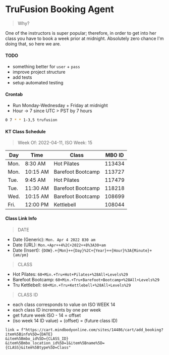# TruFusion Booking Agent

> Why?

One of the instructors is super popular; therefore, in order to get into her class you have to book a week prior at midnight. Absolutely zero
chance I'm doing that, so here we are.

#### TODO

- something better for `user` + `pass`
- improve project structure
- add tests
- setup automated testing

#### Crontab

* Run Monday-Wednesday + Friday at midnight
* Hour -> 7 since UTC > PST by 7 hours

```bash
0 7 * * 1-3,5 trufusion
```

#### KT Class Schedule

> Week Of: 2022-04-11, ISO Week: 15

| Day | Time | Class | MBO ID |
| --- | --- | --- | --- |
| Mon. | 8:30 AM | Hot Pilates | 113434 |
| Mon. | 10:15 AM | Barefoot Bootcamp | 113727 |
| Tue. | 9:45 AM | Hot Pilates | 117479 |
| Tue. | 11:30 AM | Barefoot Bootcamp | 118218 |
| Wed. | 10:15 AM | Barefoot Bootcamp | 108699 |
| Fri. | 12:00 PM | Kettlebell | 108044 |

#### Class Link Info

> DATE

* Date (Generic): `Mon. Apr 4 2022 830 am`
* Date (URL): `Mon.+Apr++4%2C+2022++8%3A30+am`
* Date (Insert): `{DOW}.+{Mon}++{Day}%2C+{Year}++{Hour}%3A{Minute}+{am/pm}`

> CLASS

* Hot Pilates: `60+Min.+Tru+Hot+Pilates+%28All+Levels%29`
* Barefoot Bootcamp: `60+Min.+Tru+Barefoot+Bootcamp+%28All+Levels%29`
* Tru Kettlebell: `60+Min.+Tru+Kettlebell+%28All+Levels%29`

> CLASS ID

* each class corresponds to value on ISO WEEK 14
* each class ID increments by one per week
* get future week ISO - 14 = offset
* (iso week 14 ID value) + (offset) = (future class ID)

```python3
link = f"https://cart.mindbodyonline.com/sites/14486/cart/add_booking?item%5Binfo%5D={DATE}
&item%5Bmbo_id%5D={CLASS_ID}
&item%5Bmbo_location_id%5D=1&item%5Bname%5D={CLASS}&item%5Btype%5D=Class"
```

